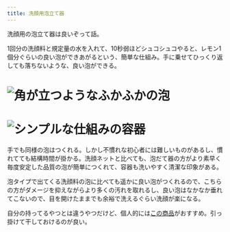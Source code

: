 ```yaml
---
title: 洗顔用泡立て器
---
```

洗顔用の泡立て器は良いぞって話。

1回分の洗顔料と規定量の水を入れて、10秒弱ほどシュコシュコやると、レモン1個分ぐらいの良い泡ができあがるという、簡単な仕組み。手に乗せてひっくり返しても落ちないような、良い泡ができる。

![](https://lh3.googleusercontent.com/docs/ADP-6oEC-6Do-9MwOEarHUeqcRLMa859RNO98swkG9kxTAmNi7vVLA3gfiLWUYZPpt2hFEAoY-0tkchGd7zqkBSnzaaYyzjomQjyTh5TBJHLGmpEWQDweLwqlA9VvCko8vqM_fQ1YWXq-pt5ZVDjY5MDqc950o52vc9TZ3rxw-IsMa41Zc4296QqrpYIEgeatJ0w71ecDk6OLXR7FM1r8oQHBTOSUxy0iJf2x4RM6lak3h8HSSZu2-emmptGRUOP2km3sNBSGfpLxSkwb5MjKltjAoejbRtTGfwvfxfalxIRCH94aKItr3ldI03PHDy8ILC7Yd0kkw1Lft1nCby-WN4VGjolomOhK2U0j_9sNRM6iZxBnW0BNEsBH82CNloMQJ_yn8Hew2FWYC9dcqZhS5XUHum4Re1P9j0NUWn0BIWNmvAiJZnXlvL4nP0QKlfgD4CkJXTl6jrP7IM6ulg6klPncib8yVJWHgDXV7Ja1-ahz5GAeWKsFHtpQQipprjpFv5rghisxOkCkShMn_H0NM_QI3KjiS7pwdr082ZVqJaNsJL6Zhb6IX9qlYWeL2JJU_1WxmF1il3EgwO63KQHxjHjMwdefyfw7NNvA_hczLAeAO9zWnKw2iV7AXMro3Zptxx6Bk7eFz3RLjCDwCDwrhUIW48wOEmyxXR0NG3RxDnXr6MMQjFI7XSTtojuqOpS9mq3AshP6ezO385D1G6thP0jBLHP0XhUulidsY7lYzE_qev8AKDlw5g4lRRE-ZnpCN-ZSRobySkY4W36VXYPwntpPHATS7OV6zVLoYP-wcRLKX-nit8Th1gQvUXXlQ7TqjbTeFpbEq_8Tijj4gKsTFUKQvFsGHQTb_5dtjaZ9kq8TjUgDKVkcNGm2v8Zy3SZeQmLzSw6REF1XtydsApbU9udGfzU3hSrY6hJ56fx06XxWkTHqyLBs9u7jsXtAawapv5nY3eMig96oCjq-wrrV6TTjHsG2enj2Fkqix0nsW-hfrcbOwi1mzFZqPHUE91zD49uhikUlLnQGAot0E21DtjkFL1Fp7cQjdgMNPK2tnSL3isvTBiIK7Hbh2P6Iu9uWROMrwoF0CTODGlvwgyG-F6fOljL9kZMeA2iuDJu0bPqzPh2SjL54-DCRCIJldw4tlJFFwCTH93Mk67eDhwjolUza4-Uu6wezKXsEnUMIu4Khagr8t8XxEVQb92LebDkeD_DOQlVqG4kpvecc1mAbBlfaFPE64E4EE5V-25nGEzQ9Lzhazut "角が立つようなふかふかの泡")
================================================================================================================================================================================================================================================================================================================================================================================================================================================================================================================================================================================================================================================================================================================================================================================================================================================================================================================================================================================================================================================================================================================================================================================================================================================================================================================================================================================

![](https://lh3.googleusercontent.com/docs/ADP-6oEW1ZQTj-F-vVBfEcs7xDh2SvkuqgKWTM6-iK2mFWw1onIjmmh78eBP4-h1mU8HpzP6rgeQtAg1FaYNkCIMA2H65e23xZNUG87SzAcZM2pEx1L25kPPHFM6pMT8-n0-PIOhoWt25cdvg63DQLgZGutmwdqF9O7fQYXylSjByd46zKlsLR6t1H_ehkdxGIWN6qOalw0ZKcAKY_-c52CE2l9rIHQHw1jNdBSeJb_sNiWxb2apqzEaGO1THXEH95-esIKe_WjDVFrj3QKPROZRghcaPGRq34-Jsh3Nxlgqn6QUWUCw5GP40B4jgDLH_yC2ceOYflySrxbk02NJjF9rtD45Ij1v1Iry_l3uv45rTd82rHKWRKR_V8wM8smP3wi9hHuJ-_dMAZc1Ika1wNHZEJ7B1yokgBxKhe7vWebNVyE35wV4waTpTwYlZpNoqReHPOgfQiJ0gcVKQwruVJ16l_XrOkxyIeY8ZArIU5LAI0aZAaBqLTKGKuViNbT1dYnO7oUk2hubVG-FqvjEPXyyat75tYY0XWApZ9oBCcO5C1Cy06CmcHC3kw-LYxGEwK8bFCN0anPRSgJAL6wy7PB7SVbiYldgKew6V_LLX50-vaplQIFAezdP_Z-EW5eKF0HD3T3c46UdsIuhAnkZE9u_Q73B2Z64emeibKi9gQ4BVn5ymg_u6sIFPW_OvjURbqAW_nf4OP8WEO9XXtBrAMQx4bYWHR7COhi8psYEUQ8jX3KuP8HnBxnKLYBrZrmjWR6fXkUoa3Wn8fIE9WpnH_3qFGbaOWG81kNqWCjsfTK_kj2Hyjzms9DY4yyo3k2qAmyto-EsEwqu3TawxriRpDy0u8ssN8kam9Eg1QWIZ4dWLsXFimVUZqDWAnyttYuvcUv6doaHHGAjA1wRRj9ct9RNz-3Sl4FLZVvuNoAL2iPECmomKI7a2HOanM_2OIIoWQigzuFIH-0ulfV1LOQ2CBl1_JnH8Aa5Ebaozo5x0aV74MjEbVATMS6NSLERzYHijd6N1452C_VgBtVXteKbNWu8enK8Ooat4pE4gslsMBbUggnk3_zVXsaLDFy0EnuAUP6ST8sKyiN6hgNdVU5dKWprR2ulEZLVXGA8Nmkey_6uxcvnm1xLEJDvAdDcw-Mu7SPB3zz63fwgbWp-wTWpd8wdhnAEqVr_hNOJZ2JugcbdONcnd9hI6sT8po7dqb1lqa13xQnDHhX7K1VKWSYDXVhzXvMzS_VUHafeab9lgO5Qj5wphzkK "シンプルな仕組みの容器")
==============================================================================================================================================================================================================================================================================================================================================================================================================================================================================================================================================================================================================================================================================================================================================================================================================================================================================================================================================================================================================================================================================================================================================================================================================================================================================================================================================================================

手でも同様の泡はつくれる。しかし不慣れな初心者には難しいものがあるし、慣れてても結構時間が掛かる。洗顔ネットと比べても、泡だて器の方がより素早く毎度安定した品質の泡が簡単につくれて、容器も洗いやすく清潔な印象がある。

泡タイプで出てくる洗顔料の泡に比べても遥かに良い泡がつくれるので、こちらの方がダメージを抑えながらより多くの汚れを取れるし、良い泡はなかなか垂れてこないので、目を開けたままでも余裕で洗えるぐらい洗顔が楽になる。

自分の持ってるやつとは違うやつだけど、個人的には[この商品](https://www.amazon.co.jp/dp/B09KMP9GDN)がおすすめ。引っ掛けて干しておけるのが良い。
